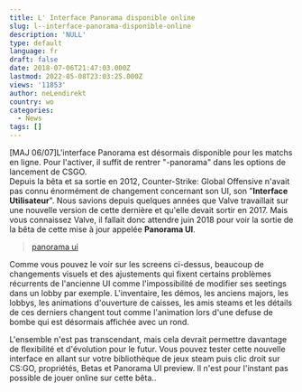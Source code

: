 ```yaml
---
title: L' Interface Panorama disponible online
slug: l--interface-panorama-disponible-online
description: 'NULL'
type: default
language: fr
draft: false
date: 2018-07-06T21:47:03.000Z
lastmod: 2022-05-08T23:03:25.000Z
views: '11853'
author: neLendirekt
country: wo
categories:
  - News
tags: []
---
```

\[MAJ 06/07\]L'interface Panorama est désormais disponible pour les matchs en ligne. Pour l'activer, il suffit de rentrer "-panorama" dans les options de lancement de CSGO.  
Depuis la bêta et sa sortie en 2012, Counter-Strike: Global Offensive n'avait pas connu énormément de changement concernant son UI, son "**Interface Utilisateur**". Nous savions depuis quelques années que Valve travaillait sur une nouvelle version de cette dernière et qu'elle devait sortir en 2017\. Mais vous connaissez Valve, il fallait donc attendre juin 2018 pour voir la sortie de la bêta de cette mise à jour appelée **Panorama UI**.

> [panorama ui](https:////imgur.com/dYXoe3D)

Comme vous pouvez le voir sur les screens ci-dessus, beaucoup de changements visuels et des ajustements qui fixent certains problèmes récurrents de l'ancienne UI comme l'impossibilité de modifier ses seetings dans un lobby par exemple. L'inventaire, les démos, les anciens majors, les lobbys, les animations d'ouverture de caisses, les amis steams et les détails de ces derniers changent tout comme l'animation lors d'une defuse de bombe qui est désormais affichée avec un rond.

L'ensemble n'est pas transcendant, mais cela devrait permettre davantage de flexibilité et d'évolution pour le futur. Vous pouvez tester cette nouvelle interface en allant sur votre bibliothèque de jeux steam puis clic droit sur CS:GO, propriétés, Betas et Panorama UI preview. Il n'est pour l'instant pas possible de jouer online sur cette bêta..
